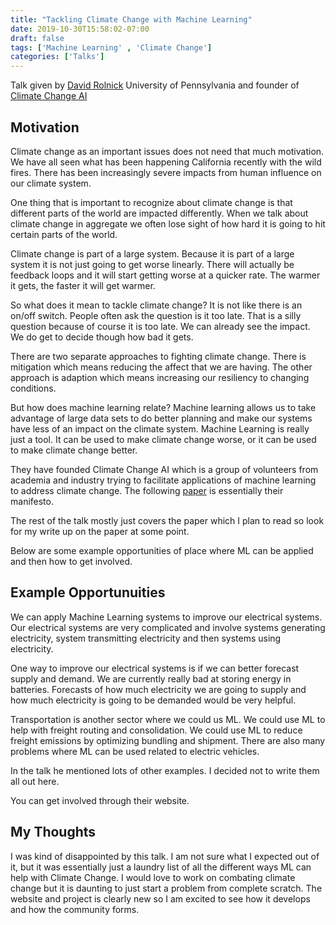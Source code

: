 ```yaml
---
title: "Tackling Climate Change with Machine Learning"
date: 2019-10-30T15:58:02-07:00
draft: false 
tags: ['Machine Learning' , 'Climate Change']
categories: ['Talks']
---
```

Talk given by [David Rolnick](http://www.davidrolnick.com/) University of Pennsylvania and founder of [Climate Change AI](https://www.climatechange.ai/index.html)

## Motivation

Climate change as an important issues does not need that much motivation. We have all seen what has been happening California recently with the wild fires. There has been increasingly severe impacts from human influence on our climate system.

One thing that is important to recognize about climate change is that different parts of the world are impacted differently. When we talk about climate change in aggregate we often lose sight of how hard it is going to hit certain parts of the world.

Climate change is part of a large system. Because it is part of a large system it is not just going to get worse linearly. There will actually be feedback loops and it will start getting worse at a quicker rate. The warmer it gets, the faster it will get warmer.

So what does it mean to tackle climate change? It is not like there is an on/off switch. People often ask the question is it too late. That is a silly question because of course it is too late. We can already see the impact. We do get to decide though how bad it gets.

There are two separate approaches to fighting climate change. There is mitigation which means reducing the affect that we are having. The other approach is adaption which means increasing our resiliency to changing conditions.

But how does machine learning relate? Machine learning allows us to take advantage of large data sets to do better planning and make our systems have less of an impact on the climate system. Machine Learning is really just a tool. It can be used to make climate change worse, or it can be used to make climate change better.

They have founded Climate Change AI which is a group of volunteers from academia and industry trying to facilitate applications of machine learning to address climate change. The following [paper](https://arxiv.org/abs/1906.05433) is essentially their manifesto.

The rest of the talk mostly just covers the paper which I plan to read so look for my write up on the paper at some point.

Below are some example opportunities of place where ML can be applied and then how to get involved.

## Example Opportunuities

We can apply Machine Learning systems to improve our electrical systems. Our electrical systems are very complicated and involve systems generating electricity, system transmitting electricity and then systems using electricity.

One way to improve our electrical systems is if we can better forecast supply and demand. We are currently really bad at storing energy in batteries. Forecasts of how much electricity we are going to supply and how much electricity is going to be demanded would be very helpful.

Transportation is another sector where we could us ML. We could use ML to help with freight routing and consolidation. We could use ML to reduce freight emissions by optimizing bundling and shipment. There are also many problems where ML can be used related to electric vehicles.

In the talk he mentioned lots of other examples. I decided not to write them all out here.

You can get involved through their website.

## My Thoughts

I was kind of disappointed by this talk. I am not sure what I expected out of it, but it was essentially just a laundry list of all the different ways ML can help with Climate Change. I would love to work on combating climate change but it is daunting to just start a problem from complete scratch. The website and project is clearly new so I am excited to see how it develops and how the community forms.
